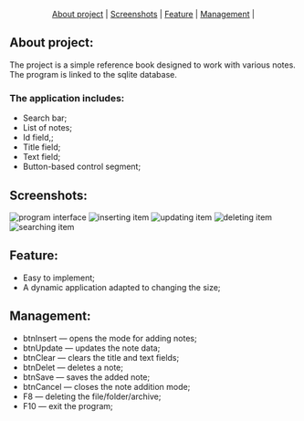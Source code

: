 <p align="center">
  <a href="#about project">About project</a> |
  <a href="#screenshots">Screenshots</a> |
  <a href="#feature">Feature</a> |
  <a href="#management">Management</a> |
</p>

## About project:
The project is a simple reference book designed to work with various notes. The program is linked to the sqlite database.

### The application includes: 
+ Search bar;
+ List of notes;
+ Id field,;
+ Title field;
+ Text field;
+ Button-based control segment;

## Screenshots:
![program interface](https://github.com/Cursor010/QT_Reference_Book/tree/main/screenshoots/ProgramInterface.png)
![inserting item](https://github.com/Cursor010/QT_Reference_Book/tree/main/screenshoots/InsertingItem.png)
![updating item](https://github.com/Cursor010/QT_Reference_Book/tree/main/screenshoots/UpdatingItem.png)
![deleting item](https://github.com/Cursor010/QT_Reference_Book/tree/main/screenshoots/DeletingItem.png)
![searching item](https://github.com/Cursor010/FIle_Manager/tree/main/screenshots/SearchingItem.png)

## Feature: 
+ Easy to implement;
+ А dynamic application adapted to changing the size;

## Management:
+ btnInsert — opens the mode for adding notes;
+ btnUpdate — updates the note data;
+ btnClear — clears the title and text fields;
+ btnDelet — deletes a note;
+ btnSave — saves the added note;
+ btnCancel — closes the note addition mode;
+ F8 — deleting the file/folder/archive;
+ F10 — exit the program;
